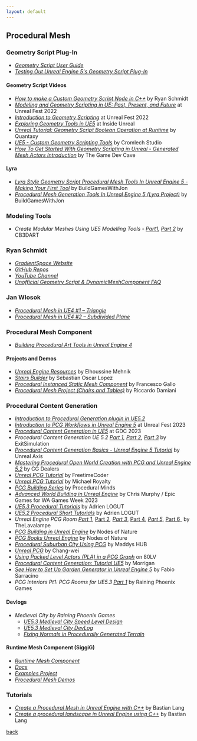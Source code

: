 ```yaml
---
layout: default
---
```


## Procedural Mesh

### Geometry Script Plug-In

* _[Geometry Script User Guide](https://docs.unrealengine.com/5.1/en-US/geometry-script-users-guide/)_
* _[Testing Out Unreal Engine 5's Geometry Script Plug-In](https://80.lv/articles/testing-out-unreal-engine-5-s-geometry-script-plug-in/)_

#### Geometry Script Videos

* _[How to make a Custom Geometry Script Node in C++](https://www.youtube.com/watch?v=6adlrBQbcd8)_ by Ryan Schmidt
* _[Modeling and Geometry Scripting in UE: Past, Present, and Future](https://www.youtube.com/watch?v=pEC3krOwcbM)_ at Unreal Fest 2022
* _[Introduction to Geometry Scripting](https://www.youtube.com/watch?v=gDso9X4HgLA)_ at Unreal Fest 2022
* _[Exploring Geometry Tools in UE5](https://www.twitch.tv/videos/1455871303)_ at Inside Unreal
* _[Unreal Tutorial: Geometry Script Boolean Operation at Runtime](https://www.youtube.com/watch?v=4aVZyHD3Flc)_ by Quantaxy
* _[UE5 - Custom Geometry Scripting Tools](https://www.youtube.com/watch?v=u1qQO4XRgYQ)_ by Cromlech Studio
* _[How To Get Started With Geometry Scripting in Unreal - Generated Mesh Actors Introduction](https://www.youtube.com/watch?v=cKDZE4-mQIg)_ by The Game Dev Cave

#### Lyra

* _[Lyra Style Geometry Script Procedural Mesh Tools In Unreal Engine 5 - Making Your First Tool](https://www.youtube.com/watch?v=L4vGmIw0PD4)_ by BuildGamesWithJon
* _[Procedural Mesh Generation Tools In Unreal Engine 5 (Lyra Project)](https://www.youtube.com/watch?v=zLeO8pM-blU)_ by BuildGamesWithJon

### Modeling Tools

* _Create Modular Meshes Using UE5 Modelling Tools - [Part1](https://www.youtube.com/watch?v=1HAbbwjgY90), [Part 2](https://www.youtube.com/watch?v=Kg8uOHdJ6IU)_ by CB3DART

### Ryan Schmidt

* _[GradientSpace Website](http://www.gradientspace.com/)_
* _[GitHub Repos](https://github.com/gradientspace)_
* _[YouTube Channel](https://www.youtube.com/@RyanSchmidtEpic)_
* _[Unofficial Geometry Script & DynamicMeshComponent FAQ](https://www.gradientspace.com/tutorials/2022/12/19/geometry-script-faq)_

### Jan Wlosok

* _[Procedural Mesh in UE4 #1 – Triangle](http://wlosok.cz/procedural-mesh-in-ue4-1-triangle/)_
* _[Procedural Mesh in UE4 #2 – Subdivided Plane](http://wlosok.cz/procedural-mesh-in-ue4-2-subdivided-plane/)_

### Procedural Mesh Component

* _[Building Procedural Art Tools in Unreal Engine 4](https://80.lv/articles/building-procedural-art-tools-in-unreal-engine-4/)_

#### Projects and Demos

* _[Unreal Engine Resources](https://unrealengineresources.com/)_ by Elhoussine Mehnik
* _[Stairs Builder](https://github.com/sebastianoscarlopez/StairsBuilder)_ by Sebastian Oscar Lopez
* _[Procedural Instanced Static Mesh Component](https://github.com/francesco-gallo/procedural-instanced-static-mesh-component)_ by Francesco Gallo
* _[Procedural Mesh Project (Chairs and Tables)](https://github.com/damianiRiccardo90/ProceduralMeshProject)_ by Riccardo Damiani

### Procedural Content Generation

* _[Introduction to Procedural Generation plugin in UE5.2](https://dev.epicgames.com/community/learning/tutorials/j4xJ/unreal-engine-introduction-to-procedural-generation-plugin-in-ue5-2)_
* _[Introduction to PCG Workflows in Unreal Engine 5](https://www.youtube.com/watch?v=LMQDCEiLaQY)_ at Unreal Fest 2023
* _[Procedural Content Generation in UE5](https://www.youtube.com/watch?v=aoCGLW53fZg)_ at GDC 2023
* _Procedural Content Generation UE 5.2 [Part 1](https://www.youtube.com/watch?v=BJZc06F7ci0), [Part 2](https://www.youtube.com/watch?v=8-ghOR9wRzE), [Part 3](https://www.youtube.com/watch?v=VZ5lL4k77bk)_ by ExitSimulation
* _[Procedural Content Generation Basics - Unreal Engine 5 Tutorial](https://www.youtube.com/watch?v=jbRBF9b4lSk)_ by Unreal Axis
* _[Mastering Procedural Open World Creation with PCG and Unreal Engine 5.2](https://www.youtube.com/watch?v=Y0UwL-Bo2l0)_ by CG Dealers
* _[Unreal PCG Tutorial](https://www.youtube.com/playlist?list=PLA03OHAaHgYpo0enf8p-2oEpja3grLOKZ)_ by FreetimeCoder
* _[Unreal PCG Tutorial](https://www.youtube.com/@MichaelRoyalty/playlists)_ by Michael Royalty
* _[PCG Building Series](https://www.youtube.com/playlist?list=PLokuMVKY46wj6cHcgnBjDguL_oHGMWkZA)_ by Procedural Minds
* _[Advanced World Building in Unreal Engine](https://www.youtube.com/watch?v=gJKGMFcg29c)_ by Chris Murphy / Epic Games for WA Games Week 2023
* _[UE5.3 Procedural Tutorials](https://www.youtube.com/playlist?list=PLa5CA4dwjxucvoAmS7FO8hvUrSL21a-5G)_ by Adrien LOGUT
* _[UE5.2 Procedural Short Tutorials](https://www.youtube.com/playlist?list=PLa5CA4dwjxuc6B3WkKB9xpTiGGCM3HspY)_ by Adrien LOGUT
* _Unreal Engine PCG Room [Part 1](https://www.youtube.com/watch?v=D3o9RHvIsZc)_, [Part 2](https://www.youtube.com/watch?v=Ng2AXVeVto0)_, [Part 3](https://www.youtube.com/watch?v=znSivZ3oQJY)_, [Part 4](https://www.youtube.com/watch?v=rNUv71wu0gM)_, [Part 5](https://www.youtube.com/watch?v=D4jnyJEeeXQ)_, [Part 6](https://www.youtube.com/watch?v=u3firyujZ5w)_ by TheLavalampe
* _[PCG Building in Unreal Engine](https://www.youtube.com/watch?v=m1DJ7qXBgug)_ by Nodes of Nature
* _[PCG Books Unreal Engine](https://www.youtube.com/watch?v=feLTUwtaUDA)_ by Nodes of Nature
* _[Procedural Suburban City Using PCG](https://www.youtube.com/watch?v=C-_RYWevAW0)_ by Maddys HUB
* _[Unreal PCG](https://www.youtube.com/watch?v=3kP4tFE5Krw&list=PLkoyk8TmcceF68I4Cc3EX28x_mRVKbWi8)_ by Chang-wei
* _[Using Packed Level Actors (PLA) in a PCG Graph](https://80.lv/articles/see-how-to-set-up-garden-generator-in-unreal-engine-5/)_ on 80LV
* _[Procedural Content Generation: Tutorial UE5](https://www.youtube.com/playlist?list=PLIOjp1ttVLQ06XFhpZHCNybxsbF0wb4DI)_ by Morrigan
* _[See How to Set Up Garden Generator in Unreal Engine 5](https://www.youtube.com/watch?v=NmQZYaZAFJU)_ by Fabio Sarracino
* _PCG Interiors Pt1: PCG Rooms for UE5.3 [Part 1](https://www.youtube.com/watch?v=L1sGInc9D08)_ by Raining Phoenix Games

#### Devlogs

* _Medieval City by Raining Phoenix Games_
  * _[UE5.3 Medieval City Speed Level Design](https://www.youtube.com/watch?v=Wrv88a7fO5Q)_
  * _[UE5.3 Medieval City DevLog](https://www.youtube.com/watch?v=_WzUmnh164c)_
  * _[Fixing Normals in Procedurally Generated Terrain](https://www.youtube.com/watch?v=Fk0Cat7hWuE)_

#### Runtime Mesh Component (SiggiG)

* _[Runtime Mesh Component](https://github.com/SiggiG/RuntimeMeshComponent)_
* _[Docs](https://runtimemesh.koderz.io/)_
* _[Examples Project](https://github.com/TriAxis-Games/RuntimeMeshComponent-Examples)_
* _[Procedural Mesh Demos](https://github.com/SiggiG/ProceduralMeshDemos)_

### Tutorials

* _[Create a Procedural Mesh in Unreal Engine with C++](https://www.bluefruitgames.com/creating-a-procedural-mesh-in-unreal-engine/)_ by Bastian Lang
* _[Create a procedural landscape in Unreal Engine using C++](https://www.bluefruitgames.com/create-a-procedural-landscape-in-unreal-engine-using-c/)_ by Bastian Lang

[back](../)

